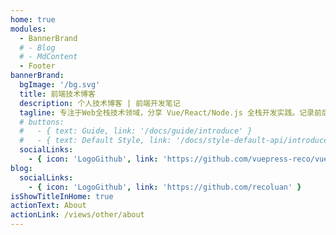 ```yaml
---
home: true
modules:
  - BannerBrand
  # - Blog 
  # - MdContent
  - Footer
bannerBrand:
  bgImage: '/bg.svg'
  title: 前端技术博客
  description: 个人技术博客 | 前端开发笔记
  tagline: 专注于Web全栈技术领域，分享 Vue/React/Node.js 全栈开发实践。记录前后端架构设计、源码解析与性能优化，探索工程化建设与服务端渲染的最佳实践，持续输出高质量技术内容。
  # buttons:
  #   - { text: Guide, link: '/docs/guide/introduce' }
  #   - { text: Default Style, link: '/docs/style-default-api/introduce', type: 'plain' }
  socialLinks:
    - { icon: 'LogoGithub', link: 'https://github.com/vuepress-reco/vuepress-theme-reco' }
blog:
  socialLinks:
    - { icon: 'LogoGithub', link: 'https://github.com/recoluan' }
isShowTitleInHome: true
actionText: About
actionLink: /views/other/about
---
```


 
